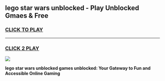 
## lego star wars unblocked - Play Unblocked Gmaes & Free
<h3>
<a href="https://news.freeplayer.one?title=lego_star_wars_unblocked&ref=23F">CLICK TO PLAY</a></h3>
<hr>

<h3>
<a href="https://news.freeplayer.one?title=lego_star_wars_unblocked&ref=23F">CLICK 2 PLAY</a>
  
</h3>

<a href="https://news.freeplayer.one?title=lego_star_wars_unblocked&ref=23F/"><img src="https://clearcache.store/games.png"></a>


**lego star wars unblocked games unblocked: Your Gateway to Fun and Accessible Online Gaming**
